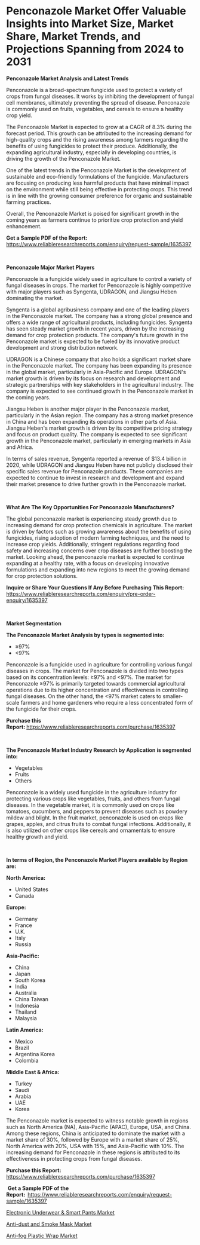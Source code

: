 <p><h1>Penconazole Market Offer Valuable Insights into Market Size, Market Share, Market Trends, and Projections Spanning from 2024 to 2031</h1></p><p><strong>Penconazole Market Analysis and Latest Trends</strong></p>
<p><p>Penconazole is a broad-spectrum fungicide used to protect a variety of crops from fungal diseases. It works by inhibiting the development of fungal cell membranes, ultimately preventing the spread of disease. Penconazole is commonly used on fruits, vegetables, and cereals to ensure a healthy crop yield.</p><p>The Penconazole Market is expected to grow at a CAGR of 8.3% during the forecast period. This growth can be attributed to the increasing demand for high-quality crops and the rising awareness among farmers regarding the benefits of using fungicides to protect their produce. Additionally, the expanding agricultural industry, especially in developing countries, is driving the growth of the Penconazole Market.</p><p>One of the latest trends in the Penconazole Market is the development of sustainable and eco-friendly formulations of the fungicide. Manufacturers are focusing on producing less harmful products that have minimal impact on the environment while still being effective in protecting crops. This trend is in line with the growing consumer preference for organic and sustainable farming practices.</p><p>Overall, the Penconazole Market is poised for significant growth in the coming years as farmers continue to prioritize crop protection and yield enhancement.</p></p>
<p><strong>Get a Sample PDF of the Report:&nbsp;</strong> <a href="https://www.reliableresearchreports.com/enquiry/request-sample/1635397">https://www.reliableresearchreports.com/enquiry/request-sample/1635397</a></p>
<p>&nbsp;</p>
<p><strong>Penconazole Major Market Players</strong></p>
<p><p>Penconazole is a fungicide widely used in agriculture to control a variety of fungal diseases in crops. The market for Penconazole is highly competitive with major players such as Syngenta, UDRAGON, and Jiangsu Heben dominating the market.</p><p>Syngenta is a global agribusiness company and one of the leading players in the Penconazole market. The company has a strong global presence and offers a wide range of agricultural products, including fungicides. Syngenta has seen steady market growth in recent years, driven by the increasing demand for crop protection products. The company's future growth in the Penconazole market is expected to be fueled by its innovative product development and strong distribution network.</p><p>UDRAGON is a Chinese company that also holds a significant market share in the Penconazole market. The company has been expanding its presence in the global market, particularly in Asia-Pacific and Europe. UDRAGON's market growth is driven by its focus on research and development and strategic partnerships with key stakeholders in the agricultural industry. The company is expected to see continued growth in the Penconazole market in the coming years.</p><p>Jiangsu Heben is another major player in the Penconazole market, particularly in the Asian region. The company has a strong market presence in China and has been expanding its operations in other parts of Asia. Jiangsu Heben's market growth is driven by its competitive pricing strategy and focus on product quality. The company is expected to see significant growth in the Penconazole market, particularly in emerging markets in Asia and Africa.</p><p>In terms of sales revenue, Syngenta reported a revenue of $13.4 billion in 2020, while UDRAGON and Jiangsu Heben have not publicly disclosed their specific sales revenue for Penconazole products. These companies are expected to continue to invest in research and development and expand their market presence to drive further growth in the Penconazole market.</p></p>
<p>&nbsp;</p>
<p><strong>What Are The Key Opportunities For Penconazole Manufacturers?</strong></p>
<p><p>The global penconazole market is experiencing steady growth due to increasing demand for crop protection chemicals in agriculture. The market is driven by factors such as growing awareness about the benefits of using fungicides, rising adoption of modern farming techniques, and the need to increase crop yields. Additionally, stringent regulations regarding food safety and increasing concerns over crop diseases are further boosting the market. Looking ahead, the penconazole market is expected to continue expanding at a healthy rate, with a focus on developing innovative formulations and expanding into new regions to meet the growing demand for crop protection solutions.</p></p>
<p><strong>Inquire or Share Your Questions If Any Before Purchasing This Report:</strong> <a href="https://www.reliableresearchreports.com/enquiry/pre-order-enquiry/1635397">https://www.reliableresearchreports.com/enquiry/pre-order-enquiry/1635397</a></p>
<p>&nbsp;</p>
<p><strong>Market Segmentation</strong></p>
<p><strong>The Penconazole Market Analysis by types is segmented into:</strong></p>
<p><ul><li>≥97%</li><li><97%</li></ul></p>
<p><p>Penconazole is a fungicide used in agriculture for controlling various fungal diseases in crops. The market for Penconazole is divided into two types based on its concentration levels: ≥97% and <97%. The market for Penconazole ≥97% is primarily targeted towards commercial agricultural operations due to its higher concentration and effectiveness in controlling fungal diseases. On the other hand, the <97% market caters to smaller-scale farmers and home gardeners who require a less concentrated form of the fungicide for their crops.</p></p>
<p><strong>Purchase this Report:&nbsp;</strong><a href="https://www.reliableresearchreports.com/purchase/1635397">https://www.reliableresearchreports.com/purchase/1635397</a></p>
<p>&nbsp;</p>
<p><strong>The Penconazole Market Industry Research by Application is segmented into:</strong></p>
<p><ul><li>Vegetables</li><li>Fruits</li><li>Others</li></ul></p>
<p><p>Penconazole is a widely used fungicide in the agriculture industry for protecting various crops like vegetables, fruits, and others from fungal diseases. In the vegetable market, it is commonly used on crops like tomatoes, cucumbers, and peppers to prevent diseases such as powdery mildew and blight. In the fruit market, penconazole is used on crops like grapes, apples, and citrus fruits to combat fungal infections. Additionally, it is also utilized on other crops like cereals and ornamentals to ensure healthy growth and yield.</p></p>
<p>&nbsp;</p>
<p><strong>In terms of Region, the Penconazole Market Players available by Region are:</strong></p>
<p>
    <p> <strong> North America: </strong>
        <ul>
            <li>United States</li>
            <li>Canada</li>
        </ul>
        </p> 
    <p> <strong> Europe: </strong>
        <ul>
            <li>Germany</li>
            <li>France</li>
            <li>U.K.</li>
            <li>Italy</li>
            <li>Russia</li>
        </ul>
        </p> 
    <p> <strong> Asia-Pacific: </strong>
        <ul>
            <li>China</li>
            <li>Japan</li>
            <li>South Korea</li>
            <li>India</li>
            <li>Australia</li>
            <li>China Taiwan</li>
            <li>Indonesia</li>
            <li>Thailand</li>
            <li>Malaysia</li>
        </ul>
        </p> 
    <p> <strong> Latin America: </strong>
        <ul>
            <li>Mexico</li>
            <li>Brazil</li>
            <li>Argentina Korea</li>
            <li>Colombia</li>
        </ul>
        </p> 
    <p> <strong> Middle East & Africa: </strong>
        <ul>
            <li>Turkey</li>
            <li>Saudi</li>
            <li>Arabia</li>
            <li>UAE</li>
            <li>Korea</li>
        </ul>
    </p>
    </p>
<p><p>The Penconazole market is expected to witness notable growth in regions such as North America (NA), Asia-Pacific (APAC), Europe, USA, and China. Among these regions, China is anticipated to dominate the market with a market share of 30%, followed by Europe with a market share of 25%, North America with 20%, USA with 15%, and Asia-Pacific with 10%. The increasing demand for Penconazole in these regions is attributed to its effectiveness in protecting crops from fungal diseases.</p></p>
<p><strong>Purchase this Report: </strong><a href="https://www.reliableresearchreports.com/purchase/1635397">https://www.reliableresearchreports.com/purchase/1635397</a></p>
<p>&nbsp;<strong>Get a Sample PDF of the Report:&nbsp;&nbsp;</strong><a href="https://www.reliableresearchreports.com/enquiry/request-sample/1635397">https://www.reliableresearchreports.com/enquiry/request-sample/1635397</a></p>
<p><strong></strong></p>
<p><p><a href="https://view.publitas.com/reportprime-1/electronic-underwear-smart-pants-market-size-evaluating-its-market-trends-growth-and-projections-2024-2031/">Electronic Underwear & Smart Pants Market</a></p><p><a href="https://view.publitas.com/reportprime-1/decoding-the-anti-dust-and-smoke-mask-market-a-deep-dive-into-the-latest-market-trends-market-segmentation-and-competitive-analysis/">Anti-dust and Smoke Mask Market</a></p><p><a href="https://view.publitas.com/reportprime-1/anti-fog-plastic-wrap-market-offer-valuable-insights-into-market-size-market-share-market-trends-and-projections-spanning-from-2024-to-2031/">Anti-fog Plastic Wrap Market</a></p></p>